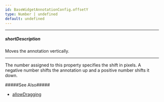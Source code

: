 ```yaml
---
id: BaseWidgetAnnotationConfig.offsetY
type: Number | undefined
default: undefined
---
```

---
##### shortDescription
Moves the annotation vertically.

---
The number assigned to this property specifies the shift in pixels. A negative number shifts the annotation up and a positive number shifts it down.

#####See Also#####
- [allowDragging](/api-reference/_hidden/BaseWidgetAnnotationConfig/allowDragging.md '{basewidgetpath}/Configuration/annotations/#allowDragging')
